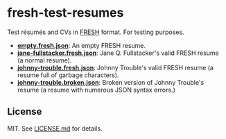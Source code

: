 fresh-test-resumes
==================
Test résumés and CVs in [FRESH][f] format. For testing purposes.

- [**empty.fresh.json**][e]: An empty FRESH resume.
- [**jane-fullstacker.fresh.json**][jq]: Jane Q. Fullstacker's valid FRESH
resume (a normal resume).
- [**johnny-trouble.fresh.json**][jt]: Johnny Trouble's valid FRESH resume (a
resume full of garbage characters).
- [**johnny-trouble.broken.json**][jtb]: Broken version of Johnny Trouble's
resume (a resume with numerous JSON syntax errors.)

## License

MIT. See [LICENSE.md][lic] for details.

[e]: src/empty.fresh.json
[jq]: src/jane-fullstacker.fresh.json
[jt]: src/johnny-trouble.fresh.json
[jtb]: src/johnny-trouble.broken.fresh.jsnon
[lic]: https://github.com/fluentdesk/fresh-test-resumes/blob/master/LICENSE.md
[f]: https://github.com/fluentdesk/FRESCA
